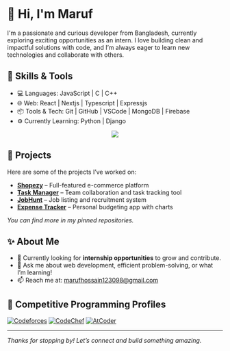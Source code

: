# 👋 Hi, I'm Maruf

I'm a passionate and curious developer from Bangladesh, currently exploring exciting opportunities as an intern. I love building clean and impactful solutions with code, and I’m always eager to learn new technologies and collaborate with others.

## 🚀 Skills & Tools

- 💻 Languages: JavaScript | C | C++
- 🌐 Web: React | Nextjs | Typescript | Expressjs
- 📦 Tools & Tech: Git | GitHub | VSCode | MongoDB | Firebase
- ⚙️ Currently Learning: Python | Django

<p align="center">
  <a href="https://skillicons.dev">
    <img src="https://skillicons.dev/icons?i=cpp,js,ts,nextjs,django,react,express,tailwindcss,git,github,vscode,mongodb,postgresql,firebase,postman" />
  </a>
</p>


## 📌 Projects

Here are some of the projects I’ve worked on:
- **[Shopezy](https://github.com/Maruf-ult/Shopezy)** – Full-featured e-commerce platform
- **[Task Manager](https://github.com/Maruf-ult/Task_Manager)** – Team collaboration and task tracking tool
- **[JobHunt](https://github.com/Maruf-ult/JobHunt)** – Job listing and recruitment system
- **[Expense Tracker](https://github.com/Maruf-ult/Expense_Tracker)** – Personal budgeting app with charts
  

_You can find more in my pinned repositories._

## ✨ About Me

- 🔭 Currently looking for **internship opportunities** to grow and contribute.
- 💬 Ask me about web development, efficient problem-solving, or what I’m learning!
- 📫 Reach me at: marufhossain123098@gmail.com


## 🧠 Competitive Programming Profiles

[![Codeforces](https://cp-badges.deta.dev/codeforces/zx_zxuan)](https://codeforces.com/profile/zx_zxuan)
[![CodeChef](https://cp-badges.deta.dev/codechef/def4ult)](https://www.codechef.com/users/def4ult)
[![AtCoder](https://cp-badges.deta.dev/atcoder/zx_zxuan)](https://atcoder.jp/users/zx_zxuan)






---

_Thanks for stopping by! Let’s connect and build something amazing._
